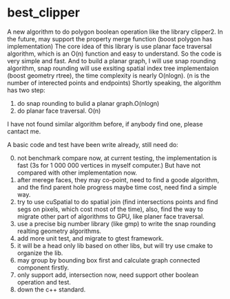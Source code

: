 # best_clipper
A new algorithm to do polygon boolean operation like the library clipper2. In the future, may support the property merge function (boost polygon has implementation)
The core idea of this library is use planar face traversal algorithm, which is an O(n) function and easy to understand. So the code is very simple and fast. And to build a planar graph, I will use snap rounding algorithm, snap rounding will use exsiting spatial index tree implementaion (boost geometry rtree), the time complexity is nearly O(nlogn). (n is the number of interected points and endpoints)
Shortly speaking, the algorithm has two step:
1. do snap rounding to bulid a planar graph.O(nlogn)
2. do planar face traversal. O(n)

I have not found similar algorithm before, if anybody find one, please cantact me.

A basic code and test have been write already, still need do:

0. not benchmark compare now, at current testing, the implementation is fast (3s for 1 000 000 vertices in myself computer.) But have not compared with other implementation now.
1. after merege faces, they may co-point, need to find a goode algorithm, and the find parent hole progress maybe time cost, need find a simple way.
3. try to use cuSpatial to do spatial join (find intersections points and find segs on pixels, which cost most of the time), also, find the way to migrate other part of algorithms to GPU, like planer face traversal.
4. use a precise big number library (like gmp) to write the snap rounding realting geometry algorithms.
5. add more unit test, and migrate to gtest framework.
6. it will be a head only lib based on other libs, but will try use cmake to organize the lib.
7. may group by bounding box first and calculate graph connected component firstly.
8. only support add, intersection now, need support other boolean operation and test.
9. down the c++ standard.
